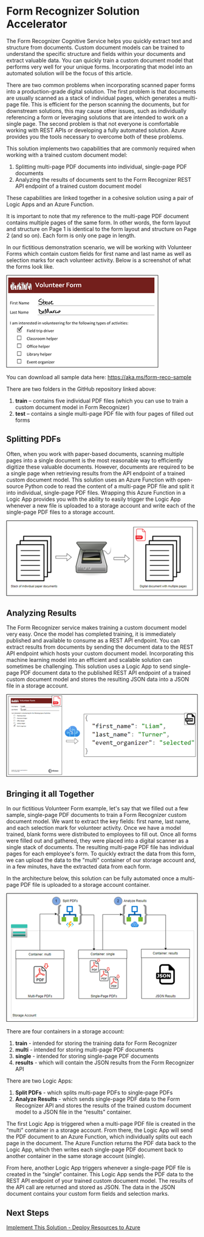 # Form Recognizer Solution Accelerator

The Form Recognizer Cognitive Service helps you quickly extract text and structure from documents. Custom document models can be trained to understand the specific structure and fields within your documents and extract valuable data. You can quickly train a custom document model that performs very well for your unique forms. Incorporating that model into an automated solution will be the focus of this article.

 

There are two common problems when incorporating scanned paper forms into a production-grade digital solution. The first problem is that documents are usually scanned as a stack of individual pages, which generates a multi-page file. This is efficient for the person scanning the documents, but for downstream solutions, this may cause other issues, such as individually referencing a form or leveraging solutions that are intended to work on a single page. The second problem is that not everyone is comfortable working with REST APIs or developing a fully automated solution. Azure provides you the tools necessary to overcome both of these problems.

 

This solution implements two capabilities that are commonly required when working with a trained custom document model:

 

1. Splitting multi-page PDF documents into individual, single-page PDF documents
2. Analyzing the results of documents sent to the Form Recognizer REST API endpoint of a trained custom document model
 

These capabilities are linked together in a cohesive solution using a pair of Logic Apps and an Azure Function.

 

It is important to note that my reference to the multi-page PDF document contains multiple pages of the same form. In other words, the form layout and structure on Page 1 is identical to the form layout and structure on Page 2 (and so on). Each form is only one page in length.

 

In our fictitious demonstration scenario, we will be working with Volunteer Forms which contain custom fields for first name and last name as well as selection marks for each volunteer activity. Below is a screenshot of what the forms look like.

![Volunteer Form](images/volunteer-form.png)

You can download all sample data here: https://aka.ms/form-reco-sample

 

There are two folders in the GitHub repository linked above:

 

1. **train** – contains five individual PDF files (which you can use to train a custom document model in Form Recognizer)
2. **test** – contains a single multi-page PDF file with four pages of filled out forms

## Splitting PDFs
 

Often, when you work with paper-based documents, scanning multiple pages into a single document is the most reasonable way to efficiently digitize these valuable documents. However, documents are required to be a single page when retrieving results from the API endpoint of a trained custom document model. This solution uses an Azure Function with open-source Python code to read the content of a multi-page PDF file and split it into individual, single-page PDF files. Wrapping this Azure Function in a Logic App provides you with the ability to easily trigger the Logic App whenever a new file is uploaded to a storage account and write each of the single-page PDF files to a storage account.

![Splitting PDFS](images/005-scanning-docs.png)

## Analyzing Results
 

The Form Recognizer service makes training a custom document model very easy. Once the model has completed training, it is immediately published and available to consume as a REST API endpoint. You can extract results from documents by sending the document data to the REST API endpoint which hosts your custom document model. Incorporating this machine learning model into an efficient and scalable solution can sometimes be challenging. This solution uses a Logic App to send single-page PDF document data to the published REST API endpoint of a trained custom document model and stores the resulting JSON data into a JSON file in a storage account.

![Extract Data](images/006-extract-data.png)

## Bringing it all Together
 

In our fictitious Volunteer Form example, let's say that we filled out a few sample, single-page PDF documents to train a Form Recognizer custom document model. We want to extract the key fields: first name, last name, and each selection mark for volunteer activity. Once we have a model trained, blank forms were distributed to employees to fill out. Once all forms were filled out and gathered, they were placed into a digital scanner as a single stack of documents. The resulting multi-page PDF file has individual pages for each employee's form. To quickly extract the data from this form, we can upload the data to the "multi" container of our storage account and, in a few minutes, have the extracted data from each form.

 

In the architecture below, this solution can be fully automated once a multi-page PDF file is uploaded to a storage account container.

![Architecture](images/007-form-reco-accelerator.png)

There are four containers in a storage account:

 

1. **train** - intended for storing the training data for Form Recognizer
2. **multi** - intended for storing multi-page PDF documents
3. **single** - intended for storing single-page PDF documents
4. **results** - which will contain the JSON results from the Form Recognizer API
 

There are two Logic Apps:

 

1. **Split PDFs** - which splits multi-page PDFs to single-page PDFs
2. **Analyze Results** - which sends single-page PDF data to the Form Recognizer API and stores the results of the trained custom document model to a JSON file in the “results” container.

The first Logic App is triggered when a multi-page PDF file is created in the “multi” container in a storage account. From there, the Logic App will send the PDF document to an Azure Function, which individually splits out each page in the document. The Azure Function returns the PDF data back to the Logic App, which then writes each single-page PDF document back to another container in the same storage account (single).

 

From here, another Logic App triggers whenever a single-page PDF file is created in the “single” container. This Logic App sends the PDF data to the REST API endpoint of your trained custom document model. The results of the API call are returned and stored as JSON. The data in the JSON document contains your custom form fields and selection marks.

## Next Steps

[Implement This Solution - Deploy Resources to Azure](01-deploy-to-azure.md)

